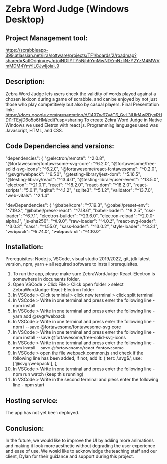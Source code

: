 Zebra Word Judge (Windows Desktop)
==========


Project Management tool:
----------
https://scrabbleapp-399.atlassian.net/jira/software/projects/TF1/boards/2/roadmap?shared=&atlOrigin=eyJpIjoiNDllYTY5NjhhYmMwNDZmNzliNzY2YzM4MWVmMDM4YmYiLCJwIjoiaiJ9


Description:
----------
Zebra Word Judge lets users check the validity of words played against a chosen lexicon during a game of scrabble, and can be enjoyed by not just those who play competitively but also by casual players.
Final Presentation link: https://docs.google.com/presentation/d/149Zw67ydC6_GvL3lUkf4wPDysPHDI1-TEyjD6o5o6HM/edit?usp=sharing
To create Zebra Word Judge in Native Windows we used Eletron with react js. Programming languages used was Javascript, HTML, and CSS.


Code Dependencies and versions:
----------
  "dependencies": {
    "@electron/remote": "^2.0.8",
    "@fortawesome/fontawesome-svg-core": "^6.2.0",
    "@fortawesome/free-solid-svg-icons": "^6.2.0",
    "@fortawesome/react-fontawesome": "^0.2.0",
    "@svgr/webpack": "^6.5.0",
    "@testing-library/jest-dom": "^5.16.5",
    "@testing-library/react": "^13.4.0",
    "@testing-library/user-event": "^13.5.0",
    "electron": "^21.0.1",
    "react": "^18.2.0",
    "react-dom": "^18.2.0",
    "react-scripts": "5.0.1",
    "sqlite": "^4.1.2",
    "sqlite3": "^5.1.2",
    "validator": "^13.7.0",
    "web-vitals": "^2.1.4"

  "devDependencies": {
    "@babel/core": "^7.19.3",
    "@babel/preset-env": "^7.19.3",
    "@babel/preset-react": "^7.18.6",
    "babel-loader": "^8.2.5",
    "css-loader": "^6.7.1",
    "electron-builder": "^23.6.0",
    "electron-reload": "^2.0.0-alpha.1",
    "js-sha256": "^0.9.0",
    "raw-loader": "^4.0.2",
    "react-svg-loader": "^3.0.3",
    "sass": "^1.55.0",
    "sass-loader": "^13.0.2",
    "style-loader": "^3.3.1",
    "webpack": "^5.74.0",
    "webpack-cli": "^4.10.0"


Installation:
----------
Prerequisites: Node.js, VSCode, visual studio 2019/2022, git, jdk latest version, npm, yarn + all required software to install prerequisites.

1. To run the app, please make sure ZebraWordJudge-React-Electron is somewhere in documents folder.
2. Open VSCode > Click File > Click open folder > select ZebraWordJudge-React-Electron folder
3. In VSCode > Click terminial > click new terminal > click split terminal</li>
4. In VSCode > Write in one terminal and press enter the following line - npm install
5. In VSCode > Write in one terminal and press enter the following line - yarn add @svgr/webpack
6. In VSCode > Write in one terminal and press enter the following line - npm i --save @fortawesome/fontawesome-svg-core
7. In VSCode > Write in one terminal and press enter the following line - npm install --save @fortawesome/free-solid-svg-icons
8. In VSCode > Write in one terminal and press enter the following line - npm install --save @fortawesome/react-fontawesome
9. In VSCode > open the file webpack.common.js and check if the following line has been added, if not, add it:
    {
    test: /\.svg$/,
    use: ['@svgr/webpack'],
    },
10. In VSCode > Write in one terminal and press enter the following line - npm run watch (keep this running)
11. In VSCode > Write in the second terminal and press enter the following line - npm start


Hosting service:
----------
The app has not yet been deployed.


Conclusion:
----------
In the future, we would like to improve the UI by adding more animations and making it look more aesthetic without degrading the user experience and ease of use.
We would like to acknowledge the teaching staff and our client, Dylan for their guidance and support during this project.
